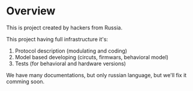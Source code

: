 
Overview
========

This is project created by hackers from Russia. 

This project having full infrastructure it's:
1. Protocol description (modulating and coding)
2. Model based developing (circuts, firmwars, behavioral model)
3. Tests (for behavioral and hardware versions)

We have many documentations, but only russian language, but
we'll fix it comming soon.